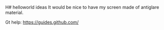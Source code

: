 H# helloworld
ideas
It would be nice to have my screen made of antiglare material.

Gt help:
https://guides.github.com/
